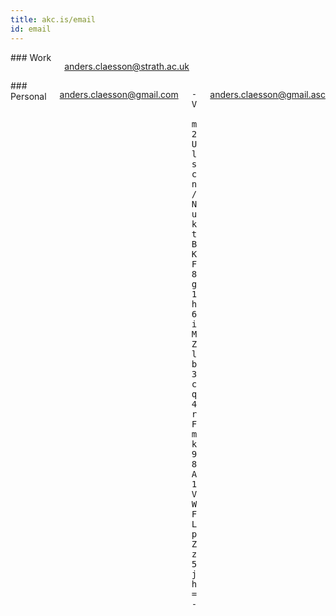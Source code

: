 ```yaml
---
title: akc.is/email
id: email
---
```


<div class="five columns alpha">
### Work

[anders.claesson@strath.ac.uk](mailto:anders.claesson@strath.ac.uk)

</div>
<div class="five columns omega">
### Personal

[anders.claesson@gmail.com](mailto:anders.claesson@gmail.com)

<pre class="pgp">
-----BEGIN PGP PUBLIC KEY BLOCK-----
Version: GnuPG v2.0.20 (GNU/Linux)

mQINBFMfkm0BEACVqIzpcNCGhfAIdx+KMV14IyYdLgccd1p6iImAEJkhPq6F7t1O
2q6rXTbEAOKZVDgHmIRGMDiafqB4z4WJFdcZgBEHG1gghpFDY2nsD6EVJOkseVhT
UE8tqKBI4JapEGg9BpIgnn773bxXs6lpnUNRgZUFurqRaS+a+b5AR5xT/DFzWflS
lQG2eIQ6oh/zic5P0s8/Mm33h5fDvBUshpW8ScpS79DJQNeOa6E9hA5kvTD0Mmsd
sIq2D6lwlCh/nJN/8GAM/fYYAIiC1GNURHs6YTo89BER6tMAVfA/PvwjTihvAOS6
craJrnD/GXS4k91dWRUR3isX9oMrlsSVS/VCiTBQK2mjjfzwD8GYMsL+Nnr1HWpN
nhOdjrDjkpyVZVzwEr60P/efX3Vruou5nbNFvzCB3ZHx05jJokQlnUOwy3BjvuX/
/QX0AjwCEb7A13oO3yEPlJtBDOS0labAOy7ifKBF58H7e8fFd98yETO0u1jawaLl
NtSGBMV1rRnF22l5uHyhCy8MUUTrk6dtZb+5PdgnF9F9KdzGVyPBUbAFQov+Y2AW
uDDVsvVcfThvWcrbEJDaqi58AEPbXUIRhlugxyCwahClj4A72HzfVE6GtkdGlAhF
k/2vzcC2Js0JhauLgoQNwCNP7t5c7ZX5Rc3CtBHMP5wADX8fMBduEuPUywARAQAB
tCtBbmRlcnMgQ2xhZXNzb24gPGFuZGVycy5jbGFlc3NvbkBnbWFpbC5jb20+iQI5
BBMBAgAjBQJTH5JtAhsDBwsJCAcDAgEGFQgCCQoLBBYCAwECHgECF4AACgkQEf7/
KcIt+NgwkhAAj95TK+CsJEDwDRqif9az/DBk6rWTuTzvgP/mpchB/3OTwfNguKEZ
F7YJmyBUW+995Rpp0QdoLdy+mHnzsNxaMNiuUws3Uiukia0jmI74jCTb35dJnnVT
85N78ckrW3N1aluuTg05dFu329Lz9KyQjbeUGZYemmpZ9raUDz9jXXqjecIzymMs
gFaOaNxx7aYongve5Z8U8tpXvyvcNP5Ws1M6w2NHdiWUnew/c/1PD4fTpNDO+B0y
1IigA8EKtEYLnK1Gun5VbvA1hJe7C95OD5d1sVJLfBMzG+nG2bFZxO2VBCfsJkre
hdWCqRtdj0DWtMTd7lIYk0XzQOBfCL68oLl8BR+T/liyDbZWRzHsob5aDEmRV+2v
6K1uZ1/aXXJortL/lLqmqFNs9cSafp2oR0fnwX1n/QUWNw2l+K9LK/KQmy1T2QwZ
irzsnKvKIG4UK9Si6DFy+StZEmb1bHEUdAQoaKjq2VYY48S2cSMyH3K+ajAKqTUd
M7LrBAyxymFV0Gd5QjUtc0/AwWshPRz9cYt79/eMZz1fqZOvKBmmotR5xajViQfU
Z9wGiWegJW9cmfom91bgW8mC8zXgIlI22c9KHJo9BsNp3lb7TOfLWCbScloLdeu8
lmkVH6wnOg0N1B6WZH+uGy5FgljihvGohHhaNN9QiCLAWK6qAyoEaQW5Ag0EUx+S
bQEQALHPpetROUWn8H0vG6Pkjj0Zn7xEk/XOq8Kc5ruXxa6z31RJ3W64qMQCsiy/
32XBe5p73GW5pPqbeWTbnvnL0z7S1E9+y0JsHbwP6uOm11M7nGSdkrkAnkJR976h
c4qWdZO7RzQ1zgxUYGcCDFGxsAO1H1XBl2Rg8nQyEmQOdqrk6BU2Ylv50avuipr2
qI9xWXQzlNBy8jBgcOJLs27ePErAWoSJtN4QWXtoj27nOdni2XFpok3Efd8HiaUd
4HdxtnSeqgzEuHAvmRJbyGMqagegizdF5cMVqb+tYYgbu8Ux/9ohFxVLPGJHXFfg
rLDW/O1Cg4DSuo1jM5w0WY2UwKVO6WEn+etWJOqDR2LfxwwhHmQU+GkpR7AwnsDE
FhbALHSWBqry5kMrZT34ihXQK8yOUCpe9jNqgav8FPAuOZiEZYI+xOO0PnL+3p5C
mRg5hRVwTLZiKxpXXusxzSZ6Evzm0oqVDzyu8Av5MbRsvgzIP7yRcIy+D69XI0mM
kXqJh0/HwU1+qsEOIOO/vkqTG/8jqsip8MkGeaPK2y5fGSkhkJ1G74EhrYl/omGK
9WCgnjB/kuPdabX2yuNunXXooRSmvINhAEq+3zA9oUaYCWC8GV09GD3YZBYhc7L9
8rbAbUtFeUb9SxQXgHSjipFh2MvW/T90Njkq8HJE6/DyYEGbABEBAAGJAh8EGAEC
AAkFAlMfkm0CGwwACgkQEf7/KcIt+NhnXA//Xo0iUPWSM3L7S2JtwenmGt1yCR9Z
1mfVGpHkpJBZGMwiKWqESIeyOFP/yWxUXFl2yDLNap3bWeDiQRuR/XcJibdldYCP
VZ+Qrgem51CZDldzBUmRH4+AezWIQf/lG0Ps6SbunizpcqYxIxpoUq8LH2A3dIVM
WF1YKmHQXueugWaCjmdEA1DB4ydThLmwpLo1njQKbbHK4E+6OaE1sfUiQRWLCbYi
FSeEMqai594ldpFB2O3oBrF9mrLfgI0aLnURu/pzRLv78um4IFW3qO0aY83kGFYI
LgqZb7MzsLZqeL8M4uIercVGbUe87Bcv7KRSkabHaKQB+6HKRJMSqozirpGtkXck
pnGqSX0TbkCSfMY9WR6tqujpzsCH5h0E2wnlxdt9r1vp0AyIOAAY7OEL2qANRra6
Z2KYjqyI+42jC6R1kCvPA8dNW6azjf4ud50sw6OTLVFiYFl1TGBBxuvkXjn794SX
z/8XbbxSB2Oq7N16r1pFt2d7XBrHP1QJEoy6rpcokv80iGBMpdwGHhPEWaHYt7o2
5PXJvzL3fz6YJaIOGwYyTm0xTL3JSSaYSgMJl1t7yiTzSAJyiLuGOzqt5ChQy6Lc
j/am8z0jYae6I/ykTI9Fb0K6xtMCYq1S2kDbcOgpsLMtGe5SXtKicc0sFMuAP1rS
hedJhe6cEbWSg7Y=
=l0if
-----END PGP PUBLIC KEY BLOCK-----
</pre>
[anders.claesson@gmail.asc](anders.claesson@gmail.asc)
</div>
